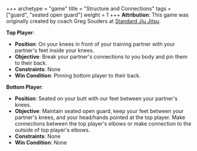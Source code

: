 +++
archetype = "game"
title = "Structure and Connections"
tags = ["guard", "seated open guard"]
weight = 1
+++
**Attribution**: This game was originally created by coach Greg Souders at [Standard Jiu Jitsu](https://standardjiujitsu.com).

**Top Player**:
  * **Position**: On your knees in front of your training partner with your partner's feet inside your knees.
  * **Objective**: Break your partner's connections to you body and pin them to their back.
  * **Constraints**: None
  * **Win Condition**: Pinning bottom player to their back.

**Bottom Player**:
  * **Position**: Seated on your butt with our feet between your partner's knees.
  * **Objective**: Maintain seated open guard, keep your feet between your partner's knees, and your head/hands pointed at the top player. Make connections between the top player's elbows or make connection to the outside of top player's elbows.
  * **Constraints**: None 
  * **Win Condition**: None
